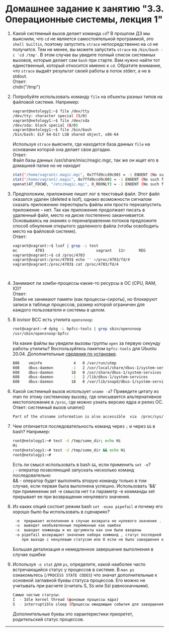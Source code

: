 # Домашнее задание к занятию "3.3. Операционные системы, лекция 1"

1. Какой системный вызов делает команда `cd`? В прошлом ДЗ мы выяснили, что `cd` не является самостоятельной  программой, это `shell builtin`, поэтому запустить `strace` непосредственно на `cd` не получится. Тем не менее, вы можете запустить `strace` на `/bin/bash -c 'cd /tmp'`. В этом случае вы увидите полный список системных вызовов, которые делает сам `bash` при старте. Вам нужно найти тот единственный, который относится именно к `cd`. Обратите внимание, что `strace` выдаёт результат своей работы в поток stderr, а не в stdout.  
Ответ:  
chdir("/tmp")

2. Попробуйте использовать команду `file` на объекты разных типов на файловой системе. Например:
    ```bash
    vagrant@netology1:~$ file /dev/tty
    /dev/tty: character special (5/0)
    vagrant@netology1:~$ file /dev/sda
    /dev/sda: block special (8/0)
    vagrant@netology1:~$ file /bin/bash
    /bin/bash: ELF 64-bit LSB shared object, x86-64
    ```
    Используя `strace` выясните, где находится база данных `file` на основании которой она делает свои догадки.  
Ответ:  
Файл базы данных /usr/share/misc/magic.mgc, так же он ищет его в домашней папке но не находит  
    ```bash
    stat("/home/vagrant/.magic.mgc", 0x7ffd9ccd9c00) = -1 ENOENT (No such file or directory)  
    stat("/home/vagrant/.magic", 0x7ffd9ccd9c00) = -1 ENOENT (No such file or directory)  
    openat(AT_FDCWD, "/etc/magic.mgc", O_RDONLY) = -1 ENOENT (No such file or directory)  

3. Предположим, приложение пишет лог в текстовый файл. Этот файл оказался удален (deleted в lsof), однако возможности сигналом сказать приложению переоткрыть файлы или просто перезапустить приложение – нет. Так как приложение продолжает писать в удаленный файл, место на диске постепенно заканчивается. Основываясь на знаниях о перенаправлении потоков предложите способ обнуления открытого удаленного файла (чтобы освободить место на файловой системе).  
 Ответ:
   ```bash
   vagrant@vagrant:~$ lsof | grep -i test  
   mc        4703                       vagrant   11r      REG              253,0      106     131096 /home/vagrant/test2.txt (deleted)  
   vagrant@vagrant:~$ cd /proc/4703  
   vagrant@vagrant:/proc/4703$ echo '' >/proc/4703/fd/4  
   vagrant@vagrant:/proc/4703$ cat /proc/4703/fd/4
   
     
   ```



4. Занимают ли зомби-процессы какие-то ресурсы в ОС (CPU, RAM, IO)?  
Ответ:  
 Зомби не занимают памяти (как процессы-сироты), но блокируют записи в таблице процессов, 
 размер которой ограничен для каждого пользователя и системы в целом.  

5. В iovisor BCC есть утилита `opensnoop`:
    ```bash
    root@vagrant:~# dpkg -L bpfcc-tools | grep sbin/opensnoop
    /usr/sbin/opensnoop-bpfcc
    ```
    На какие файлы вы увидели вызовы группы `open` за первую секунду работы утилиты? Воспользуйтесь пакетом `bpfcc-tools` для Ubuntu 20.04. Дополнительные [сведения по установке](https://github.com/iovisor/bcc/blob/master/INSTALL.md).   
    ```bash
    806    vminfo              4   0 /var/run/utmp
    608    dbus-daemon        -1   2 /usr/local/share/dbus-1/system-services
    608    dbus-daemon        18   0 /usr/share/dbus-1/system-services
    608    dbus-daemon        -1   2 /lib/dbus-1/system-services
    608    dbus-daemon        18   0 /var/lib/snapd/dbus-1/system-services/
   ```
6. Какой системный вызов использует `uname -a`? Приведите цитату из man по этому системному вызову, где описывается альтернативное местоположение в `/proc`, где можно узнать версию ядра и релиз ОС.  
   Ответ: системный вызов uname()  
     ```bash
   Part of the utsname information is also accessible  via  /proc/sys/kernel/{ostype, hostname, osrelease, version, domainname}.
     ```
7. Чем отличается последовательность команд через `;` и через `&&` в bash? Например:
    ```bash
    root@netology1:~# test -d /tmp/some_dir; echo Hi
    Hi
    root@netology1:~# test -d /tmp/some_dir && echo Hi
    root@netology1:~#
    ```
    Есть ли смысл использовать в bash `&&`, если применить `set -e`?  
 ; - оператор позволяющий запускать несколько команд последовательно  
 && - оператор будет выполнять вторую команду только в том случае, если первая была выполнена успешно.
 Использовать '&&' при применении set -e смысла нет т.к параметр -e комманды set прерывает ее при возвращении ненулевого значения.   
8. Из каких опций состоит режим bash `set -euxo pipefail` и почему его хорошо было бы использовать в сценариях?
   ```bash 
    -e  прерывает исполнение в случае возврата не нулевого значения .
    -u  выведет необъявленные переменные как ошибки
    -x  выводит комманды и их аргументы как они были введены
    -o pipefail возвращает значение набора комманд , статус последней команды
       при выходе с ненулевым статусом или 0 если не было завершения комманд с ненулевым статусом
    ```
   Большая детализация и немедленное завершение выполнения в случае ошибки

9. Используя `-o stat` для `ps`, определите, какой наиболее часто встречающийся статус у процессов в системе. В `man ps` ознакомьтесь (`/PROCESS STATE CODES`) что значат дополнительные к основной заглавной буквы статуса процессов. Его можно не учитывать при расчете (считать S, Ss или Ssl равнозначными).
   ```bash
   Самые частые статусы:
   I  - Idle kernel thread (фоновые процессы ядра)
   S  - interruptible sleep (Процессы ожидающие события для завершения)
   ```
   Дополнительные буквы это характеристики приоретет, родительский статус процессов.

 ---
